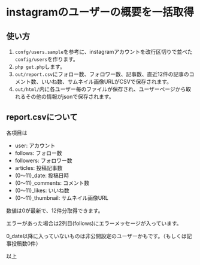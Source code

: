 instagramのユーザーの概要を一括取得
==================================

## 使い方

1. `confg/users.sample`を参考に、instagramアカウントを改行区切りで並べた`config/users`を作ります。
1. `php get.php`します。
1. `out/report.csv`にフォロー数、フォロワー数、記事数、直近12件の記事のコメント数、いいね数、サムネイル画像URLがCSVで保存されます。
1. `out/html/`内に各ユーザー毎のファイルが保存され、ユーザーページから取れるその他の情報がjsonで保存されます。

## report.csvについて

各項目は

* user: アカウント
* follows: フォロー数
* followers: フォロワー数
* articles: 投稿記事数
* (0〜11)_date: 投稿日時
* (0〜11)_comments: コメント数
* (0〜11)_likes: いいね数
* (0〜11)_thumbnail: サムネイル画像URL

数値は0が最新で、12件分取得できます。

エラーがあった場合は2列目(follows)にエラーメッセージが入っています。

0_date以降に入っていないものは非公開設定のユーザーかもです。（もしくは記事投稿数0件）


以上
